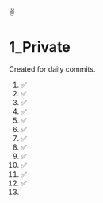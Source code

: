 ✌️
# 1_Private
Created for daily commits.
1. ✅
2. ✅
3. ✅
27. ✅
28. ✅
29. ✅
30. ✅
31. ✅
32. ✅
33. ✅
34. ✅
35. ✅
36. 
